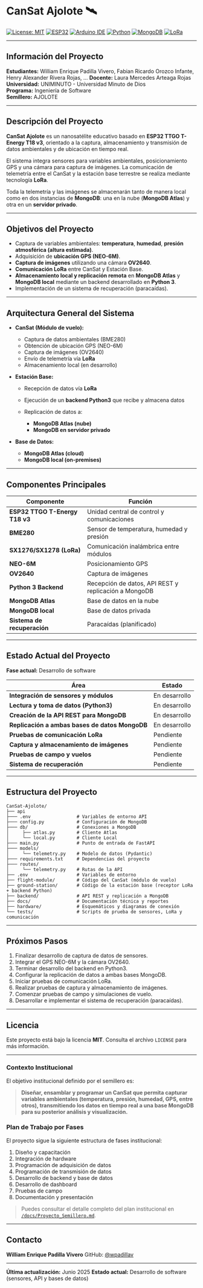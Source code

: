 # CanSat Ajolote 🛰️

[![License: MIT](https://img.shields.io/badge/License-MIT-yellow.svg)](https://opensource.org/licenses/MIT)
[![ESP32](https://img.shields.io/badge/ESP32-TTGO_T18_v3-green.svg)](https://espressif.com)
[![Arduino IDE](https://img.shields.io/badge/Arduino-IDE-blue.svg)](https://arduino.cc)
[![Python](https://img.shields.io/badge/Backend-Python3-blue.svg)](https://www.python.org/)
[![MongoDB](https://img.shields.io/badge/Database-MongoDB-brightgreen.svg)](https://www.mongodb.com)
[![LoRa](https://img.shields.io/badge/Radio-LoRa-orange.svg)](https://lora-alliance.org)

---

## Información del Proyecto

**Estudiantes:** William Enrique Padilla Vivero, Fabian Ricardo Orozco Infante, Henry Alexander Rivera Rojas, ...
**Docente:** Laura Mercedes Arteaga Rojas                   
**Universidad:** UNIMINUTO - Universidad Minuto de Dios             
**Programa:** Ingeniería de Software                
**Semillero:** AJOLOTE            

---

## Descripción del Proyecto

**CanSat Ajolote** es un nanosatélite educativo basado en **ESP32 TTGO T-Energy T18 v3**, orientado a la captura, almacenamiento y transmisión de datos ambientales y de ubicación en tiempo real.

El sistema integra sensores para variables ambientales, posicionamiento GPS y una cámara para captura de imágenes. La comunicación de telemetría entre el CanSat y la estación base terrestre se realiza mediante tecnología **LoRa**.

Toda la telemetría y las imágenes se almacenarán tanto de manera local como en dos instancias de **MongoDB**: una en la nube (**MongoDB Atlas**) y otra en un **servidor privado**.

---

## Objetivos del Proyecto

* Captura de variables ambientales: **temperatura**, **humedad**, **presión atmosférica (altura estimada)**.
* Adquisición de **ubicación GPS (NEO-6M)**.
* **Captura de imágenes** utilizando una cámara **OV2640**.
* **Comunicación LoRa** entre CanSat y Estación Base.
* **Almacenamiento local y replicación remota** en **MongoDB Atlas** y **MongoDB local** mediante un backend desarrollado en **Python 3**.
* Implementación de un sistema de recuperación (paracaídas).

---

## Arquitectura General del Sistema

* **CanSat (Módulo de vuelo):**

  * Captura de datos ambientales (BME280)
  * Obtención de ubicación GPS (NEO-6M)
  * Captura de imágenes (OV2640)
  * Envío de telemetría vía **LoRa**
  * Almacenamiento local (en desarrollo)

* **Estación Base:**

  * Recepción de datos vía **LoRa**
  * Ejecución de un **backend Python3** que recibe y almacena datos
  * Replicación de datos a:

    * **MongoDB Atlas (nube)**
    * **MongoDB en servidor privado**

* **Base de Datos:**

  * **MongoDB Atlas (cloud)**
  * **MongoDB local (on-premises)**

---

## Componentes Principales

| Componente                     | Función                                              |
| ------------------------------ | ---------------------------------------------------- |
| **ESP32 TTGO T-Energy T18 v3** | Unidad central de control y comunicaciones           |
| **BME280**                     | Sensor de temperatura, humedad y presión             |
| **SX1276/SX1278 (LoRa)**       | Comunicación inalámbrica entre módulos               |
| **NEO-6M**                     | Posicionamiento GPS                                  |
| **OV2640**                     | Captura de imágenes                                  |
| **Python 3 Backend**           | Recepción de datos, API REST y replicación a MongoDB |
| **MongoDB Atlas**              | Base de datos en la nube                             |
| **MongoDB local**              | Base de datos privada                                |
| **Sistema de recuperación**    | Paracaídas (planificado)                             |

---

## Estado Actual del Proyecto

**Fase actual:** Desarrollo de software

| Área                                           | Estado        |
| ---------------------------------------------- | ------------- |
| **Integración de sensores y módulos**          | En desarrollo |
| **Lectura y toma de datos (Python3)**          | En desarrollo |
| **Creación de la API REST para MongoDB**       | En desarrollo |
| **Replicación a ambas bases de datos MongoDB** | En desarrollo |
| **Pruebas de comunicación LoRa**               | Pendiente     |
| **Captura y almacenamiento de imágenes**       | Pendiente     |
| **Pruebas de campo y vuelos**                  | Pendiente     |
| **Sistema de recuperación**                    | Pendiente     |

---

## Estructura del Proyecto

```
CanSat-Ajolote/
├── api
├─── .env                 # Variables de entorno API
├─── config.py            # Configuración de MongoDB
├─── db/                  # Conexiones a MongoDB
│     ├── atlas.py        # Cliente Atlas
│     └── local.py        # Cliente Local
├─── main.py              # Punto de entrada de FastAPI
├─── models/
│     └── telemetry.py    # Modelo de datos (Pydantic)
├─── requirements.txt     # Dependencias del proyecto
├─── routes/
│     └── telemetry.py    # Rutas de la API
├── .env                  # Variables de entorno
├── flight-module/        # Código del CanSat (módulo de vuelo)
├── ground-station/       # Código de la estación base (receptor LoRa + backend Python)
├── backend/              # API REST y replicación a MongoDB
├── docs/                 # Documentación técnica y reportes
├── hardware/             # Esquemáticos y diagramas de conexión
└── tests/                # Scripts de prueba de sensores, LoRa y comunicación
```

---

## Próximos Pasos

1. Finalizar desarrollo de captura de datos de sensores.
2. Integrar el GPS NEO-6M y la cámara OV2640.
3. Terminar desarrollo del backend en Python3.
4. Configurar la replicación de datos a ambas bases MongoDB.
5. Iniciar pruebas de comunicación LoRa.
6. Realizar pruebas de captura y almacenamiento de imágenes.
7. Comenzar pruebas de campo y simulaciones de vuelo.
8. Desarrollar e implementar el sistema de recuperación (paracaídas).

---

## Licencia

Este proyecto está bajo la licencia **MIT**.
Consulta el archivo `LICENSE` para más información.

---

### Contexto Institucional

El objetivo institucional definido por el semillero es:

> **Diseñar, ensamblar y programar un CanSat que permita capturar variables ambientales (temperatura, presión, humedad, GPS, entre otros), transmitiendo los datos en tiempo real a una base MongoDB para su posterior análisis y visualización.**

### Plan de Trabajo por Fases

El proyecto sigue la siguiente estructura de fases institucional:

1. Diseño y capacitación
2. Integración de hardware
3. Programación de adquisición de datos
4. Programación de transmisión de datos
5. Desarrollo de backend y base de datos
6. Desarrollo de dashboard
7. Pruebas de campo
8. Documentación y presentación

> Puedes consultar el detalle completo del plan institucional en [`/docs/Proyecto_Semillero.md`](docs/Proyecto_Semillero.md).

---

## Contacto

**William Enrique Padilla Vivero**
GitHub: [@wpadillav](https://github.com/wpadillav)

---

**Última actualización:** Junio 2025
**Estado actual:** Desarrollo de software (sensores, API y bases de datos)